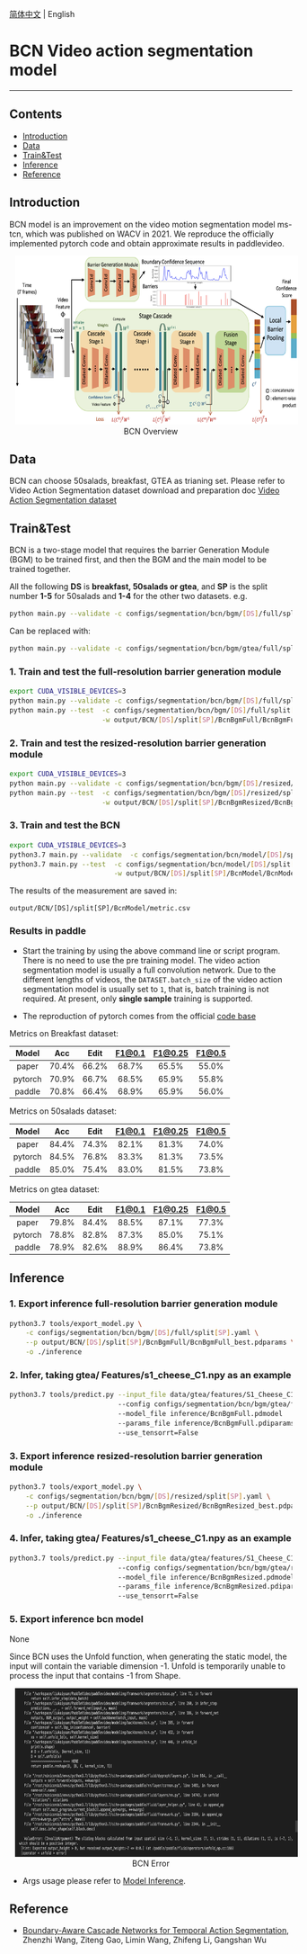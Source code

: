 [简体中文](../../../zh-CN/model_zoo/segmentation/bcn.md) | English

# BCN Video action segmentation model

---
## Contents

- [Introduction](#Introduction)
- [Data](#Data)
- [Train&Test](#Train&Test)
- [Inference](#Inference)
- [Reference](#Reference)

## Introduction

BCN model is an improvement on the video motion segmentation model ms-tcn, which was published on WACV in 2021. We reproduce the officially implemented pytorch code and obtain approximate results in paddlevideo.


<p align="center">
<img src="../../../images/bcn.png" height=300 width=600 hspace='10'/> <br />
BCN Overview
</p>

## Data

BCN can choose 50salads, breakfast, GTEA as trianing set. Please refer to Video Action Segmentation dataset download and preparation doc [Video Action Segmentation dataset](../../dataset/SegmentationDataset.md)

## Train&Test

BCN is a two-stage model that requires the barrier Generation Module (BGM) to be trained first, and then the BGM and the main model to be trained together.

All the following **DS** is **breakfast, 50salads or gtea**, and **SP** is the split number **1-5** for 50salads and **1-4** for the other two datasets.
e.g.
```bash
python main.py --validate -c configs/segmentation/bcn/bgm/[DS]/full/split[SP].yaml
```
Can be replaced with:
```bash
python main.py --validate -c configs/segmentation/bcn/bgm/gtea/full/split1.yaml
```

### 1. Train and test the full-resolution barrier generation module

```bash
export CUDA_VISIBLE_DEVICES=3
python main.py --validate -c configs/segmentation/bcn/bgm/[DS]/full/split[SP].yaml
python main.py --test  -c configs/segmentation/bcn/bgm/[DS]/full/split[SP].yaml \
                       -w output/BCN/[DS]/split[SP]/BcnBgmFull/BcnBgmFull_epoch_00001.pdparams
```

### 2. Train and test the resized-resolution barrier generation module

```bash
export CUDA_VISIBLE_DEVICES=3
python main.py --validate -c configs/segmentation/bcn/bgm/[DS]/resized/split[SP].yaml
python main.py --test  -c configs/segmentation/bcn/bgm/[DS]/resized/split[SP].yaml \
                       -w output/BCN/[DS]/split[SP]/BcnBgmResized/BcnBgmResized_epoch_00001.pdparams
```

### 3. Train and test the BCN

```bash
export CUDA_VISIBLE_DEVICES=3
python3.7 main.py --validate  -c configs/segmentation/bcn/model/[DS]/split[SP].yaml
python3.7 main.py --test  -c configs/segmentation/bcn/model/[DS]/split[SP].yaml \
                          -w output/BCN/[DS]/split[SP]/BcnModel/BcnModel_epoch_00001.pdparams
```

The results of the measurement are saved in:
```
output/BCN/[DS]/split[SP]/BcnModel/metric.csv
```

### Results in paddle

- Start the training by using the above command line or script program. There is no need to use the pre training model. The video action segmentation model is usually a full convolution network. Due to the different lengths of videos, the `DATASET.batch_size` of the video action segmentation model is usually set to `1`, that is, batch training is not required. At present, only **single sample** training is supported.

- The reproduction of pytorch comes from the official [code base](https://github.com/MCG-NJU/BCN)

Metrics on Breakfast dataset:

| Model | Acc | Edit | F1@0.1 | F1@0.25 | F1@0.5 |
| :---: | :---: | :---: | :---: | :---: | :---: |
| paper | 70.4% | 66.2% | 68.7% | 65.5% | 55.0% |
| pytorch | 70.9% | 66.7% | 68.5% | 65.9% | 55.8% |
| paddle | 70.8% | 66.4% | 68.9% | 65.9% | 56.0% |

Metrics on 50salads dataset:

| Model | Acc | Edit | F1@0.1 | F1@0.25 | F1@0.5 |
| :---: | :---: | :---: | :---: | :---: | :---: |
| paper | 84.4% | 74.3% | 82.1% | 81.3% | 74.0% |
| pytorch | 84.5% | 76.8% | 83.3% | 81.3% | 73.5% |
| paddle | 85.0% | 75.4% | 83.0% | 81.5% | 73.8% |

Metrics on gtea dataset:

| Model | Acc | Edit | F1@0.1 | F1@0.25 | F1@0.5 |
| :---: | :---: | :---: | :---: | :---: | :---: |
| paper | 79.8% | 84.4% | 88.5% | 87.1% | 77.3% |
| pytorch | 78.8% | 82.8% | 87.3% | 85.0% | 75.1% |
| paddle | 78.9% | 82.6% | 88.9% | 86.4% | 73.8% |


## Inference

### 1. Export inference full-resolution barrier generation module

```bash
python3.7 tools/export_model.py \
    -c configs/segmentation/bcn/bgm/[DS]/full/split[SP].yaml \
    --p output/BCN/[DS]/split[SP]/BcnBgmFull/BcnBgmFull_best.pdparams \
    -o ./inference
```

### 2. Infer, taking gtea/ Features/s1_cheese_C1.npy as an example

```bash
python3.7 tools/predict.py --input_file data/gtea/features/S1_Cheese_C1.npy  
                           --config configs/segmentation/bcn/bgm/gtea/full/split1.yaml  
                           --model_file inference/BcnBgmFull.pdmodel  
                           --params_file inference/BcnBgmFull.pdiparams                            --use_gpu=True  
                           --use_tensorrt=False
```

### 3. Export inference resized-resolution barrier generation module

```bash
python3.7 tools/export_model.py \
    -c configs/segmentation/bcn/bgm/[DS]/resized/split[SP].yaml \
    --p output/BCN/[DS]/split[SP]/BcnBgmResized/BcnBgmResized_best.pdparams \
    -o ./inference
```

### 4. Infer, taking gtea/ Features/s1_cheese_C1.npy as an example

```bash
python3.7 tools/predict.py --input_file data/gtea/features/S1_Cheese_C1.npy  
                           --config configs/segmentation/bcn/bgm/gtea/resized/split1.yaml  
                           --model_file inference/BcnBgmResized.pdmodel  
                           --params_file inference/BcnBgmResized.pdiparams                            --use_gpu=True  
                           --use_tensorrt=False
```

### 5. Export inference bcn model

None

Since BCN uses the Unfold function, when generating the static model, the input will contain the variable dimension -1. Unfold is temporarily unable to process the input that contains -1 from Shape.

<p align="center">
<img src="../../../images/bcn_error.png" height=300 width=600 hspace='10'/> <br />
BCN Error
</p>

- Args usage please refer to [Model Inference](https://github.com/PaddlePaddle/PaddleVideo/blob/release/2.0/docs/zh-CN/start.md#2-%E6%A8%A1%E5%9E%8B%E6%8E%A8%E7%90%86).

## Reference

- [Boundary-Aware Cascade Networks for Temporal Action Segmentation](https://github.com/MCG-NJU/BCN/blob/master/demo/ECCV20-BCN.pdf), Zhenzhi Wang, Ziteng Gao, Limin Wang, Zhifeng Li, Gangshan Wu
